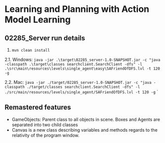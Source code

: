 # Learning and Planning with Action Model Learning

## 02285_Server run details

1. `mvn clean install`

2.1. Windows:
`java -jar .\target\02285_server-1.0-SNAPSHOT.jar -c "java -classpath .\target\classes searchclient.SearchClient -dfs" -l .\src\main\resources\levels\single_agent\easy\SAFriendOfDFS.lvl -t 120 -g`

2.2. Mac:
`java -jar ./target/02285_server-1.0-SNAPSHOT.jar -c "java -classpath ./target/classes searchclient.SearchClient -dfs" -l ./src/main/resources/levels/single_agent/SAFriendOfDFS.lvl -t 120 -g`
`


## Remastered features 

* GameObjects: Parent class to all objects in scene. Boxes and Agents are separated into two child classes
* Canvas is a new class describing variables and methods regards to the relativity of the program window.